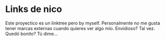 # Links de nico

Este proyectico es un linktree pero by myself. Personalmente no me gusta tener marcas externas cuando quieres ver algo mío. 
Envidioso? Tal vez. Quedó bonito? Tú dime...
